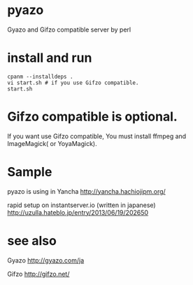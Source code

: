 pyazo
=====

Gyazo and Gifzo compatible server by perl


install and run
====

```
cpanm --installdeps . 
vi start.sh # if you use Gifzo compatible.
start.sh 
```

Gifzo compatible is optional.
====

If you want use Gifzo compatible, You must install ffmpeg and ImageMagick( or YoyaMagick).


Sample
====

pyazo is using in Yancha
http://yancha.hachiojipm.org/


rapid setup on instantserver.io (written in japanese)
http://uzulla.hateblo.jp/entry/2013/06/19/202650


see also
====

Gyazo
http://gyazo.com/ja

Gifzo
http://gifzo.net/

